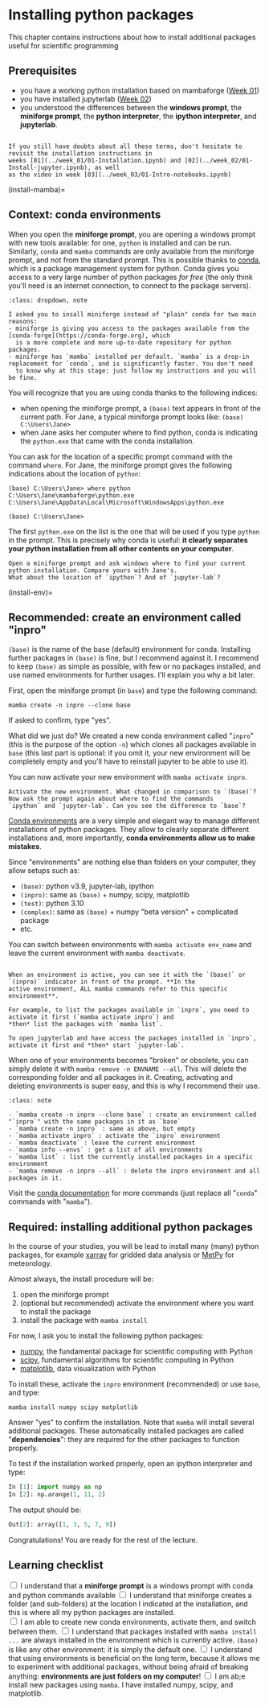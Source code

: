 # Installing python packages

This chapter contains instructions about how to install 
additional packages useful for scientific programming

## Prerequisites

- you have a working python installation based on mambaforge ([Week 01](../week_01/01-Installation.ipynb)) 
- you have installed jupyterlab ([Week 02](../week_02/01-Install-jupyter.ipynb))
- you understood the differences between the **windows prompt**, the **miniforge prompt**, the **python 
interpreter**, the **ipython interpreter**, and **jupyterlab**. 

```{warning} 

If you still have doubts about all these terms, don't hesitate to revisit the installation instructions in 
weeks [01](../week_01/01-Installation.ipynb) and [02](../week_02/01-Install-jupyter.ipynb), as well
as the video in week [03](../week_03/01-Intro-notebooks.ipynb)
```

(install-mamba)=
## Context: conda environments

When you open the **miniforge prompt**, you are opening a windows prompt with new tools available:
for one, `python` is installed and can be run. Similarly, `conda` and `mamba` commands are only available from the miniforge 
prompt, and not from the standard prompt.
This is possible thanks to [conda](https://docs.conda.io), which is a package management system for python. 
Conda gives you access to a very large number of python packages *for free* (the only think you'll need is an 
internet connection, to connect to the package servers).

```{admonition} More details on miniforge and mamba
:class: dropdown, note

I asked you to insall miniforge instead of "plain" conda for two main reasons: 
- miniforge is giving you access to the packages available from the [conda-forge](https://conda-forge.org), which
  is a more complete and more up-to-date repository for python packages.
- miniforge has `mamba` installed per default. `mamba` is a drop-in replacement for `conda`, and is significantly faster. You don't need 
  to know why at this stage: just follow my instructions and you will be fine. 

```

You will recognize that you are using conda thanks to the following indices:
- when opening the miniforge prompt, a `(base)` text appears in front of the current path. For Jane, a 
  typical miniforge prompt looks like: `(base) C:\Users\Jane>`
- when Jane asks her computer where to find python, conda is indicating the `python.exe` that came with the conda installation.

You can ask for the location of a specific prompt command with the command `where`. 
For Jane, the miniforge prompt gives the following indications about the location of `python`:

```none
(base) C:\Users\Jane> where python 
C:\Users\Jane\mambaforge\python.exe
C:\Users\Jane\AppData\Local\Microsoft\WindowsApps\python.exe

(base) C:\Users\Jane> 
```

The first `python.exe` on the list is the one that will be used if you type `python` in the prompt.
This is precisely why conda is useful: **it clearly separates your python installation from all other contents 
on your computer**.

```{exercise}
Open a miniforge prompt and ask windows where to find your current python installation. Compare yours with Jane's.
What about the location of `ipython`? And of `jupyter-lab`? 
```

(install-env)=
## Recommended: create an environment called "inpro"

`(base)` is the name of the base (default) environment for conda. Installing further packages in `(base)` is fine,
but I recommend against it. I recommend to keep `(base)` as simple as possible, with few or no packages installed, 
and use named environments for further usages. I'll explain you why a bit later.

First, open the miniforge prompt (in `base`) and type the following command:

```none
mamba create -n inpro --clone base
```

If asked to confirm, type "yes". 

What did we just do? We created a new conda environment called "`inpro`" (this is the
purpose of the option `-n`) which clones all packages available in `base` (this last part is optional: if you omit it,
your new environment will be completely empty and you'll have to reinstall jupyter to be able to 
use it).

You can now activate your new environment with `mamba activate inpro`.

```{exercise}
Activate the new environment. What changed in comparison to `(base)`? Now ask the prompt again about where to find the commands
`ipython` and `jupyter-lab`. Can you see the difference to `base`? 
```

[Conda environments](https://docs.conda.io/projects/conda/en/latest/user-guide/concepts/environments.html) are a very simple
and elegant way to manage different installations of python packages. They allow to clearly separate different installations
and, more importantly, **conda environments allow us to make mistakes**. 

Since "environments" are nothing else than folders on your computer, they allow setups such as:
- `(base)`: python v3.9, jupyter-lab, ipython
- `(inpro)`: same as `(base)` + numpy, scipy, matplotlib
- `(test)`: python 3.10
- `(complex)`: same as `(base)` + numpy "beta version" + complicated package
- etc.

You can switch between environments with `mamba activate env_name` and leave the current environment with `mamba deactivate`.

```{important} 

When an environment is active, you can see it with the `(base)` or `(inpro)` indicator in front of the prompt. **In the 
active environment, ALL mamba commands refer to this specific environment**. 

For example, to list the packages available in `inpro`, you need to activate it first (`mamba activate inpro`) and 
*then* list the packages with `mamba list`. 

To open jupyterlab and have access the packages installed in `inpro`, activate it first and *then* start `jupyter-lab`.
```

When one of your environments becomes "broken" or obsolete, you can simply delete it with  `mamba remove -n ENVNAME --all`.
This will delete the corresponding folder and all packages in it. Creating, activating and deleting environments is super 
easy, and this is why I recommend their use.

```{admonition} Mamba/conda cheat sheet:
:class: note

- `mamba create -n inpro --clone base` : create an environment called "`inpro`" with the same packages in it as `base`
- `mamba create -n inpro` : same as above, but empty
- `mamba activate inpro` : activate the `inpro` environment
- `mamba deactivate` : leave the current environment
- `mamba info --envs` : get a list of all environments
- `mamba list` : list the currently installed packages in a specific environment
- `mamba remove -n inpro --all` : delete the inpro environment and all packages in it.
```

Visit the [conda documentation](https://conda.io/projects/conda/en/latest/user-guide/getting-started.html#managing-environments) for more commands
(just replace all "`conda`" commands with "`mamba`").

## Required: installing additional python packages

In the course of your studies, you will be lead to install many (many) python packages, for example [xarray](https://docs.xarray.dev) for 
gridded data analysis or [MetPy](https://unidata.github.io/MetPy) for meteorology.

Almost always, the install procedure will be:
1. open the miniforge prompt
2. (optional but recommended) activate the environment where you want to install the package
3. install the package with `mamba install`

For now, I ask you to install the following python packages:
- [numpy](https://numpy.org), the fundamental package for scientific computing with Python
- [scipy](https://scipy.org), fundamental algorithms for scientific computing in Python
- [matplotlib](https://matplotlib.org), data visualization with Python

To install these, activate the `inpro` environment (recommended) or use `base`, and type:

```none
mamba install numpy scipy matplotlib
```

Answer "yes" to confirm the installation. Note that `mamba` will install several additional packages. These 
automatically installed packages are called "**dependencies**": they are required for the other packages
to function properly.

To test if the installation worked properly, open an ipython interpreter and type:

```python
In [1]: import numpy as np
In [2]: np.arange(1, 11, 2)
```

The output should be:

```python
Out[2]: array([1, 3, 5, 7, 9])
```

Congratulations! You are ready for the rest of the lecture.


## Learning checklist

<label><input type="checkbox" id="week05_01" class="box"> I understand that a **miniforge prompt** is a windows prompt with conda and python commands available</input></label>
<label><input type="checkbox" id="week05_02" class="box"> I understand that miniforge creates a folder (and sub-folders) at the location I indicated at the installation, and this is where all my python packages are installed.</input></label>   
<label><input type="checkbox" id="week05_03" class="box"> I am able to create new conda environments, activate them, and switch between them.</input></label> 
<label><input type="checkbox" id="week05_04" class="box"> I understand that packages installed with `mamba install ...` are always installed in the environment which is currently active. `(base)` is like any other environment: it is simply the default one. </input></label> 
<label><input type="checkbox" id="week05_05" class="box"> I understand that using environments is beneficial on the long term, because it allows me to experiment with 
  additional packages, without being afraid of breaking anything: **environments are just folders on my computer**!</input></label> 
<label><input type="checkbox" id="week05_06" class="box"> I am ab;e install new packages using `mamba`. I have installed numpy, scipy, and matplotlib.</input></label>    
